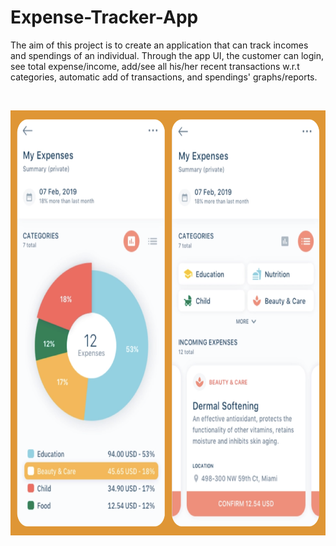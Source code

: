 # Expense-Tracker-App

The aim of this project is to create an application that can track incomes and spendings of an individual. Through the app UI, the customer can login, see total expense/income, add/see all his/her recent transactions w.r.t categories, automatic add of transactions, and spendings' graphs/reports.

<br>
<p align="center">
  <img src="https://github.com/thota-sasanth/Expense-Tracker-App/blob/main/expensetracker.png" width="680" height="680">
</p>
<br>
